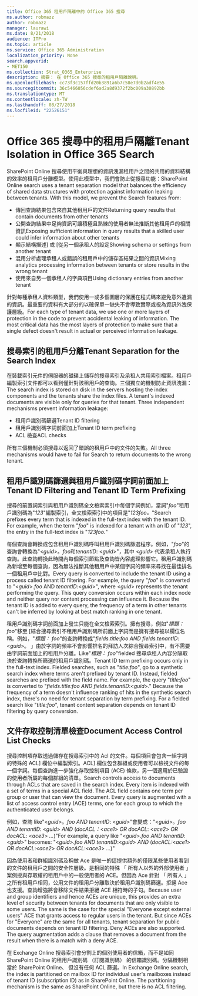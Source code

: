 ```yaml
---
title: Office 365 租用戶隔離中的 Office 365 搜尋
ms.author: robmazz
author: robmazz
manager: laurawi
ms.date: 8/21/2018
audience: ITPro
ms.topic: article
ms.service: Office 365 Administration
localization_priority: None
search.appverid:
- MET150
ms.collection: Strat_O365_Enterprise
description: 摘要： 在 Office 365 搜尋的租用戶隔離說明。
ms.openlocfilehash: cc73f3c157ffd20b3891a6b7c58e7d0b2adf4e55
ms.sourcegitcommit: 36c5466056cdef6ad2a8d9372f2bc009a30892bb
ms.translationtype: MT
ms.contentlocale: zh-TW
ms.lasthandoff: 08/27/2018
ms.locfileid: "22526151"
---
```

# <a name="tenant-isolation-in-office-365-search"></a><span data-ttu-id="3eeaf-103">Office 365 搜尋中的租用戶隔離</span><span class="sxs-lookup"><span data-stu-id="3eeaf-103">Tenant Isolation in Office 365 Search</span></span>
<span data-ttu-id="3eeaf-p101">SharePoint Online 搜尋使用平衡與理想的資訊洩漏租用戶之間的共用的資料結構的效率的租用戶分離模型。使用此模型中，我們會防止從搜尋功能：</span><span class="sxs-lookup"><span data-stu-id="3eeaf-p101">SharePoint Online search uses a tenant separation model that balances the efficiency of shared data structures with protection against information leaking between tenants. With this model, we prevent the Search features from:</span></span>
- <span data-ttu-id="3eeaf-106">傳回查詢結果包含來自其他租用戶的文件</span><span class="sxs-lookup"><span data-stu-id="3eeaf-106">Returning query results that contain documents from other tenants</span></span>
- <span data-ttu-id="3eeaf-107">公開查詢結果中足夠資訊可讓積極且熟練的使用者無法推斷其他租用戶的相關資訊</span><span class="sxs-lookup"><span data-stu-id="3eeaf-107">Exposing sufficient information in query results that a skilled user could infer information about other tenants</span></span>
- <span data-ttu-id="3eeaf-108">顯示結構描述] 或 [從另一個承租人的設定</span><span class="sxs-lookup"><span data-stu-id="3eeaf-108">Showing schema or settings from another tenant</span></span>
- <span data-ttu-id="3eeaf-109">混用分析處理承租人或錯誤的租用戶中的儲存區結果之間的資訊</span><span class="sxs-lookup"><span data-stu-id="3eeaf-109">Mixing analytics processing information between tenants or store results in the wrong tenant</span></span>
- <span data-ttu-id="3eeaf-110">使用來自另一個承租人的字典項目</span><span class="sxs-lookup"><span data-stu-id="3eeaf-110">Using dictionary entries from another tenant</span></span>

<span data-ttu-id="3eeaf-p102">針對每種承租人資料類型，我們使用一或多個圖層的保護在程式碼來避免意外遺漏的資訊。最重要的資料有大部分的以確保單一缺失不會導致實際或視為資訊外洩保護層級。</span><span class="sxs-lookup"><span data-stu-id="3eeaf-p102">For each type of tenant data, we use one or more layers of protection in the code to prevent accidental leaking of information. The most critical data has the most layers of protection to make sure that a single defect doesn't result in actual or perceived information leakage.</span></span>

## <a name="tenant-separation-for-the-search-index"></a><span data-ttu-id="3eeaf-113">搜尋索引的租用戶分離</span><span class="sxs-lookup"><span data-stu-id="3eeaf-113">Tenant Separation for the Search Index</span></span>
<span data-ttu-id="3eeaf-p103">在裝載索引元件的伺服器的磁碟上儲存的搜尋索引及承租人共用索引檔案。租用戶編製索引文件都可以看到僅針對該租用戶的查詢。三個獨立的機制防止資訊洩漏：</span><span class="sxs-lookup"><span data-stu-id="3eeaf-p103">The search index is stored on disk in the servers hosting the index components and the tenants share the index files. A tenant's indexed documents are visible only for queries for that tenant. Three independent mechanisms prevent information leakage:</span></span>
- <span data-ttu-id="3eeaf-117">租用戶識別碼篩選</span><span class="sxs-lookup"><span data-stu-id="3eeaf-117">Tenant ID filtering</span></span>
- <span data-ttu-id="3eeaf-118">租用戶識別碼字詞前面加上</span><span class="sxs-lookup"><span data-stu-id="3eeaf-118">Tenant ID term prefixing</span></span>
- <span data-ttu-id="3eeaf-119">ACL 檢查</span><span class="sxs-lookup"><span data-stu-id="3eeaf-119">ACL checks</span></span>

<span data-ttu-id="3eeaf-120">所有三個機制必須搜尋以返回了錯誤的租用戶中的文件的失敗。</span><span class="sxs-lookup"><span data-stu-id="3eeaf-120">All three mechanisms would have to fail for Search to return documents to the wrong tenant.</span></span>

## <a name="tenant-id-filtering-and-tenant-id-term-prefixing"></a><span data-ttu-id="3eeaf-121">租用戶識別碼篩選與租用戶識別碼字詞前面加上</span><span class="sxs-lookup"><span data-stu-id="3eeaf-121">Tenant ID Filtering and Tenant ID Term Prefixing</span></span>
<span data-ttu-id="3eeaf-p104">搜尋的前置詞索引與租用戶識別碼全文檢索索引中每個字詞例如，當詞"*foo*"租用戶識別碼為"*123*"編製索引，全文檢索索引中的項目是"*123foo。*"</span><span class="sxs-lookup"><span data-stu-id="3eeaf-p104">Search prefixes every term that is indexed in the full-text index with the tenant ID. For example, when the term "*foo*" is indexed for a tenant with an ID of "*123*", the entry in the full-text index is "*123foo.*"</span></span>

<span data-ttu-id="3eeaf-p105">每個查詢會轉換成包含租用戶識別碼呼叫租用戶識別碼篩選程序。例如，"*foo*"的查詢會轉換為"<*guid*>。*foo*和*tenantID*: <*guid*>"，其中 <*guid*> 代表承租人執行查詢。此查詢轉換此時間內每個索引節點及查詢皆內容處理影響它。租用戶識別碼為新增至每個查詢，因為無法推斷其他租用戶中某個字詞的頻率來尋找在最佳排名一個租用戶中比對。</span><span class="sxs-lookup"><span data-stu-id="3eeaf-p105">Every query is converted to include the tenant ID using a process called tenant ID filtering. For example, the query "*foo*" is converted to "<*guid*>.*foo* AND *tenantID*:<*guid*>", where <*guid*> represents the tenant performing the query. This query conversion occurs within each index node and neither query nor content processing can influence it. Because the tenant ID is added to every query, the frequency of a term in other tenants can't be inferred by looking at best match ranking in one tenant.</span></span>

<span data-ttu-id="3eeaf-p106">租用戶識別碼字詞前面加上發生只能在全文檢索索引。擁有搜尋，例如"*標題： foo*"移至 [綜合搜尋索引不租用戶識別碼所前面上字詞而是擁有搜尋被以欄位名稱。例如，"*標題： foo*"的查詢轉換成"*fields.title:foo AND fields.tenantID*: <*guid*>。 」由於字詞的頻率不會影響排名的拜訪人次綜合搜尋索引中，有不需要由字詞前面加上的租用戶分離。Like"*標題： foo*"fielded 搜尋承租人內容分隔取決於查詢轉換所篩選的租用戶識別碼。</span><span class="sxs-lookup"><span data-stu-id="3eeaf-p106">Tenant ID term prefixing occurs only in the full-text index. Fielded searches, such as "*title:foo*", go to a synthetic search index where terms aren't prefixed by tenant ID. Instead, fielded searches are prefixed with the field name. For example, the query "*title:foo*" is converted to "*fields.title:foo AND fields.tenantID*:<*guid*>." Because the frequency of a term doesn't influence ranking of hits in the synthetic search index, there's no need for tenant separation by term prefixing. For a fielded search like "*title:foo*", tenant content separation depends on tenant ID filtering by query conversion.</span></span>

## <a name="document-access-control-list-checks"></a><span data-ttu-id="3eeaf-134">文件存取控制清單檢查</span><span class="sxs-lookup"><span data-stu-id="3eeaf-134">Document Access Control List Checks</span></span>
<span data-ttu-id="3eeaf-p107">搜尋控制項存取透過儲存在搜尋索引中的 Acl 的文件。每個項目會包含一組字詞的特殊的 ACL] 欄位中編製索引。ACL] 欄位包含群組或使用者可以檢視文件的每一個字詞。每個查詢進一步強化存取控制項目 (ACE) 條款，另一個適用於已驗證的使用者所屬的每個群組的清單。</span><span class="sxs-lookup"><span data-stu-id="3eeaf-p107">Search controls access to documents through ACLs that are saved in the search index. Every item is indexed with a set of terms in a special ACL field. The ACL field contains one term per group or user that can view the document. Every query is augmented with a list of access control entry (ACE) terms, one for each group to which the authenticated user belongs.</span></span>

<span data-ttu-id="3eeaf-139">例如，查詢 like"<*guid*>。*foo AND tenantID*: <*guid*>"會變成："<*guid*>。*foo AND tenantID*: <*guid*> *AND* (*docACL：*<*ace1*> *OR docACL*: <*ace2*> *OR docACL*: <*ace3*> *...*)"</span><span class="sxs-lookup"><span data-stu-id="3eeaf-139">For example, a query like "<*guid*>.*foo AND tenantID*:<*guid*>" becomes: "<*guid*>.*foo AND tenantID*:<*guid*> *AND* (*docACL:*<*ace1*> *OR docACL*:<*ace2*> *OR docACL*:<*ace3*> *...*)"</span></span>

<span data-ttu-id="3eeaf-p108">因為使用者和群組識別碼及稱做 Ace 是唯一的這提供額外的僅限某些使用者看到的文件的租用戶之間的安全性層級。是相同的特殊 「 所有人以外的外部使用者 」 案例授與存取權的租用戶中的一般使用者的 ACE。但因為 Ace 針對 「 所有人 」 之所有租用戶相同，公用文件的租用戶分離取決於租用戶識別碼篩選。拒絕 Ace 也支援。查詢增強將會移除文件結果拒絕 ACE 相符時的子句。</span><span class="sxs-lookup"><span data-stu-id="3eeaf-p108">Because user and group identifiers and hence ACEs are unique, this provides an extra level of security between tenants for documents that are only visible to some users. The same is the case for the special "Everyone except external users" ACE that grants access to regular users in the tenant. But since ACEs for "Everyone" are the same for all tenants, tenant separation for public documents depends on tenant ID filtering. Deny ACEs are also supported. The query augmentation adds a clause that removes a document from the result when there is a match with a deny ACE.</span></span>

<span data-ttu-id="3eeaf-p109">在 Exchange Online 搜尋索引會分割上的個別使用者的信箱，而不是如同 SharePoint Online 的租用戶識別碼 （訂閱識別碼） 的信箱識別碼。分隔機制相當於 SharePoint Online、 但沒有任何 ACL 篩選。</span><span class="sxs-lookup"><span data-stu-id="3eeaf-p109">In Exchange Online search, the index is partitioned on mailbox ID for individual user's mailboxes instead of tenant ID (subscription ID) as in SharePoint Online. The partitioning mechanism is the same as SharePoint Online, but there is no ACL filtering.</span></span>
